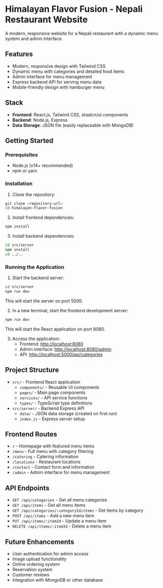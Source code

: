 
# Himalayan Flavor Fusion - Nepali Restaurant Website

A modern, responsive website for a Nepali restaurant with a dynamic menu system and admin interface.

## Features

- Modern, responsive design with Tailwind CSS
- Dynamic menu with categories and detailed food items
- Admin interface for menu management
- Express backend API for serving menu data
- Mobile-friendly design with hamburger menu

## Stack

- **Frontend**: React.js, Tailwind CSS, shadcn/ui components
- **Backend**: Node.js, Express
- **Data Storage**: JSON file (easily replaceable with MongoDB)

## Getting Started

### Prerequisites

- Node.js (v14+ recommended)
- npm or yarn

### Installation

1. Clone the repository:

```bash
git clone <repository-url>
cd himalayan-flavor-fusion
```

2. Install frontend dependencies:

```bash
npm install
```

3. Install backend dependencies:

```bash
cd src/server
npm install
cd ../..
```

### Running the Application

1. Start the backend server:

```bash
cd src/server
npm run dev
```

This will start the server on port 5000.

2. In a new terminal, start the frontend development server:

```bash
npm run dev
```

This will start the React application on port 8080.

3. Access the application:
   - Frontend: [http://localhost:8080](http://localhost:8080)
   - Admin interface: [http://localhost:8080/admin](http://localhost:8080/admin)
   - API: [http://localhost:5000/api/categories](http://localhost:5000/api/categories)

## Project Structure

- `src/` - Frontend React application
  - `components/` - Reusable UI components
  - `pages/` - Main page components
  - `services/` - API service functions
  - `types/` - TypeScript type definitions
- `src/server/` - Backend Express API
  - `data/` - JSON data storage (created on first run)
  - `index.js` - Express server setup

## Frontend Routes

- `/` - Homepage with featured menu items
- `/menu` - Full menu with category filtering
- `/catering` - Catering information
- `/locations` - Restaurant locations
- `/contact` - Contact form and information
- `/admin` - Admin interface for menu management

## API Endpoints

- `GET /api/categories` - Get all menu categories
- `GET /api/items` - Get all menu items
- `GET /api/categories/:categoryId/items` - Get items by category
- `POST /api/items` - Add a new menu item
- `PUT /api/items/:itemId` - Update a menu item
- `DELETE /api/items/:itemId` - Delete a menu item

## Future Enhancements

- User authentication for admin access
- Image upload functionality
- Online ordering system
- Reservation system
- Customer reviews
- Integration with MongoDB or other database
